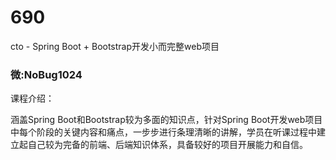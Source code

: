 # 690
cto - Spring Boot + Bootstrap开发小而完整web项目
### 微:NoBug1024 


课程介绍：

涵盖Spring Boot和Bootstrap较为多面的知识点，针对Spring Boot开发web项目中每个阶段的关键内容和痛点，一步步进行条理清晰的讲解，学员在听课过程中建立起自己较为完备的前端、后端知识体系，具备较好的项目开展能力和自信。
